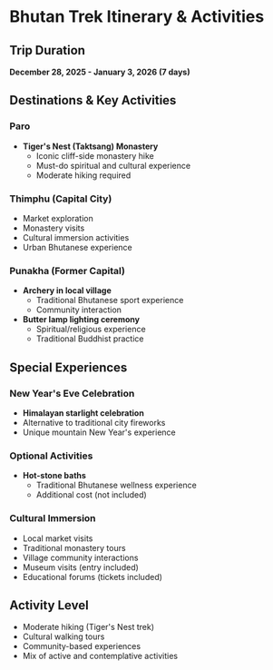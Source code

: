 # Bhutan Trek Itinerary & Activities

## Trip Duration
**December 28, 2025 - January 3, 2026 (7 days)**

## Destinations & Key Activities

### Paro
- **Tiger's Nest (Taktsang) Monastery**
  - Iconic cliff-side monastery hike
  - Must-do spiritual and cultural experience
  - Moderate hiking required

### Thimphu (Capital City)
- Market exploration
- Monastery visits
- Cultural immersion activities
- Urban Bhutanese experience

### Punakha (Former Capital)
- **Archery in local village**
  - Traditional Bhutanese sport experience
  - Community interaction
- **Butter lamp lighting ceremony**
  - Spiritual/religious experience
  - Traditional Buddhist practice

## Special Experiences

### New Year's Eve Celebration
- **Himalayan starlight celebration**
- Alternative to traditional city fireworks
- Unique mountain New Year's experience

### Optional Activities
- **Hot-stone baths**
  - Traditional Bhutanese wellness experience
  - Additional cost (not included)

### Cultural Immersion
- Local market visits
- Traditional monastery tours
- Village community interactions
- Museum visits (entry included)
- Educational forums (tickets included)

## Activity Level
- Moderate hiking (Tiger's Nest trek)
- Cultural walking tours
- Community-based experiences
- Mix of active and contemplative activities